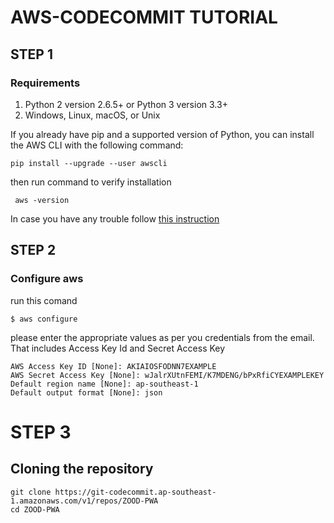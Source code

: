 # AWS-CODECOMMIT TUTORIAL

## STEP 1
###  Requirements
1. Python 2 version 2.6.5+ or Python 3 version 3.3+
2. Windows, Linux, macOS, or Unix

If you already have pip and a supported version of Python, you can install the AWS CLI with the following command:

```
pip install --upgrade --user awscli
```
then run command to verify installation

``` aws -version```

In case you have any trouble follow [this instruction](http://docs.aws.amazon.com/cli/latest/userguide/installing.html)

## STEP 2
### Configure aws

run this comand

```
$ aws configure
```

please enter the appropriate values as per you credentials from the email. That includes Access Key Id and Secret Access Key

```
AWS Access Key ID [None]: AKIAIOSFODNN7EXAMPLE
AWS Secret Access Key [None]: wJalrXUtnFEMI/K7MDENG/bPxRfiCYEXAMPLEKEY
Default region name [None]: ap-southeast-1
Default output format [None]: json
```

# STEP 3
## Cloning the repository

```
git clone https://git-codecommit.ap-southeast-1.amazonaws.com/v1/repos/ZOOD-PWA
cd ZOOD-PWA
```
